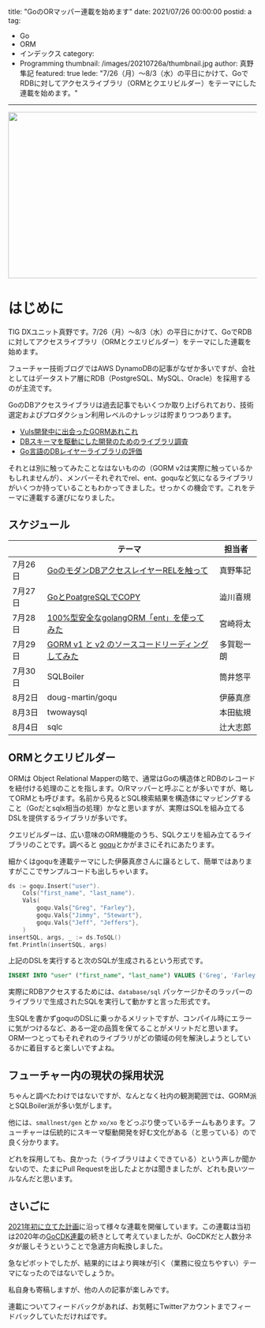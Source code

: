 title: "GoのORマッパー連載を始めます"
date: 2021/07/26 00:00:00
postid: a
tag:
  - Go
  - ORM
  - インデックス
category:
  - Programming
thumbnail: /images/20210726a/thumbnail.jpg
author: 真野隼記
featured: true
lede: "7/26（月）～8/3（水）の平日にかけて、GoでRDBに対してアクセスライブラリ（ORMとクエリビルダー）をテーマにした連載を始めます。"
---
<img src="/images/20210726a/puzzle-1713170_640.jpg" alt="" width="630" height="337">

# はじめに

TIG DXユニット真野です。7/26（月）～8/3（水）の平日にかけて、GoでRDBに対してアクセスライブラリ（ORMとクエリビルダー）をテーマにした連載を始めます。

フューチャー技術ブログではAWS DynamoDBの記事がなぜか多いですが、会社としてはデータストア層にRDB（PostgreSQL、MySQL、Oracle）を採用するのが主流です。

GoのDBアクセスライブラリは過去記事でもいくつか取り上げられており、技術選定およびプロダクション利用レベルのナレッジは貯まりつつあります。

* [Vuls開発中に出会ったGORMあれこれ](https://future-architect.github.io/articles/20210609a/)
* [DBスキーマを駆動にした開発のためのライブラリ調査](https://future-architect.github.io/articles/20200728/)
* [Go言語のDBレイヤーライブラリの評価](https://future-architect.github.io/articles/20190926/)

それとは別に触ってみたことなはないものの（GORM v2は実際に触っているかもしれませんが）、メンバーそれぞれでrel、ent、goquなど気になるライブラリがいくつか持っていることもわかってきました。せっかくの機会です。これをテーマに連載する運びになりました。

## スケジュール

|         | テーマ                | 担当者     |
|---------|-----------------------|------------|
| 7月26日 | [GoのモダンDBアクセスレイヤーRELを触って](/articles/20210726b/) | 真野隼記   |
| 7月27日 | [GoとPoatgreSQLでCOPY](/articles/20210727a/) | 澁川喜規   |
| 7月28日 | [100%型安全なgolangORM「ent」を使ってみた](/articles/20210728a/) | 宮崎将太   |
| 7月29日 | [GORM v1 と v2 のソースコードリーディングしてみた](/articles/20210729a/) | 多賀聡一朗 |
| 7月30日 | SQLBoiler             | 筒井悠平   |
| 8月2日  | doug-martin/goqu      | 伊藤真彦   |
| 8月3日  | twowaysql             | 本田紘規   |
| 8月4日  | sqlc                  | 辻大志郎   |

## ORMとクエリビルダー

ORMは Object Relational Mapperの略で、通常はGoの構造体とRDBのレコードを紐付ける処理のことを指します。O/Rマッパーと呼ぶことが多いですが、略してORMとも呼びます。名前から見るとSQL検索結果を構造体にマッピングすること（Goだとsqlx相当の処理）かなと思いますが、実際はSQLを組み立てるDSLを提供するライブラリが多いです。

クエリビルダーは、広い意味のORM機能のうち、SQLクエリを組み立てるライブラリのことです。調べると [goqu](http://doug-martin.github.io/goqu/)とかがまさにそれにあたります。

細かくはgoquを連載テーマにした伊藤真彦さんに譲るとして、簡単ではありますがここでサンプルコードも出しちゃいます。

```go
ds := goqu.Insert("user").
	Cols("first_name", "last_name").
	Vals(
		goqu.Vals{"Greg", "Farley"},
		goqu.Vals{"Jimmy", "Stewart"},
		goqu.Vals{"Jeff", "Jeffers"},
	)
insertSQL, args, _ := ds.ToSQL()
fmt.Println(insertSQL, args)
```

上記のDSLを実行すると次のSQLが生成されるという形式です。

```sql
INSERT INTO "user" ("first_name", "last_name") VALUES ('Greg', 'Farley'), ('Jimmy', 'Stewart'), ('Jeff', 'Jeffers') []
```

実際にRDBアクセスするためには、`database/sql` パッケージかそのラッパーのライブラリで生成されたSQLを実行して動かすと言った形式です。

生SQLを書かずgoquのDSLに乗っかるメリットですが、コンパイル時にエラーに気がつけるなど、ある一定の品質を保てることがメリットだと思います。ORM一つとってもそれぞれのライブラリがどの領域の何を解決しようとしているかに着目すると楽しいですよね。


## フューチャー内の現状の採用状況

ちゃんと調べたわけではないですが、なんとなく社内の観測範囲では、GORM派とSQLBoiler派が多い気がします。

他には、`smallnest/gen` とか `xo/xo` をどっぷり使っているチームもあります。フューチャーは伝統的にスキーマ駆動開発を好む文化がある（と思っている）ので良く分かります。

どれを採用しても、良かった（ライブラリはよくできている）という声しか聞かないので、たまにPull Requestを出したよとかは聞きましたが、どれも良いツールなんだと思います。


## さいごに

[2021年初に立てた計画](/articles/20210112/)に沿って様々な連載を開催しています。この連載は当初は2020年の[GoCDK連載](/articles/20191111/)の続きとして考えていましたが、GoCDKだと人数分ネタが厳しそうということで急遽方向転換しました。

急なピボットでしたが、結果的にはより興味が引く（業務に役立ちやすい）テーマになったのではないでしょうか。

私自身も寄稿しますが、他の人の記事が楽しみです。

連載についてフィードバックがあれば、お気軽にTwitterアカウントまでフィードバックしていただければです。


